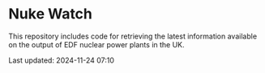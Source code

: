 # Nuke Watch

This repository includes code for retrieving the latest information available on the output of EDF nuclear power plants in the UK.

Last updated: 2024-11-24 07:10